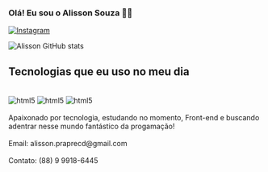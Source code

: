 
### Olá! Eu sou o Alisson Souza 🙋‍♂️

[![Instagram](https://img.shields.io/badge/Instagram-E4405F?style=for-the-badge&logo=instagram&logoColor=white/)](https://www.instagram.com/alisson.rocha01/)

![Alisson GitHub stats](https://github-readme-stats.vercel.app/api?username=Alisson660&show_icons=true&theme=radical)

## Tecnologias que eu uso no meu dia

<div style="display: inline_block"><br/>
  <img align="center" alt="html5" src="https://img.shields.io/badge/HTML5-E34F26?style=for-the-badge&logo=html5&logoColor=white" />
  <img align="center" alt="html5" src="https://img.shields.io/badge/CSS3-1572B6?style=for-the-badge&logo=css3&logoColor=white" />
  <img align="center" alt="html5" src="https://img.shields.io/badge/JavaScript-F7DF1E?style=for-the-badge&logo=javascript&logoColor=black" />
  </div>
  <br/>
  Apaixonado por tecnologia, estudando no momento, Front-end e buscando adentrar nesse mundo fantástico da progamação!</br>
  </br>
  Email:  alisson.praprecd@gmail.com </br>
   </br>
  Contato:  (88) 9 9918-6445
